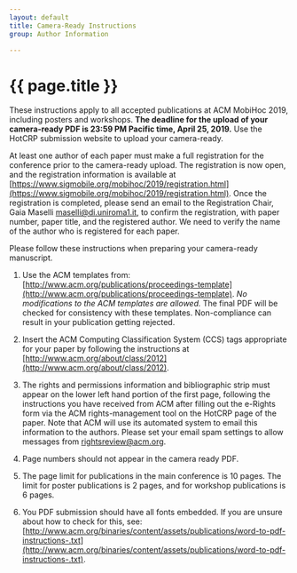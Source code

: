 ```yaml
---
layout: default
title: Camera-Ready Instructions
group: Author Information

---
```


# {{ page.title }}

These instructions apply to all accepted publications at ACM MobiHoc 2019, including posters and workshops.
**The deadline for the upload of your camera-ready PDF is 23:59 PM Pacific time, April 25, 2019.**
Use the HotCRP submission website to upload your camera-ready.

At least one author of each paper must make a full registration for the conference prior to the camera-ready upload. The registration is now open, and the registration information is available at [https://www.sigmobile.org/mobihoc/2019/registration.html](https://www.sigmobile.org/mobihoc/2019/registration.html). Once the registration is completed, please send an email to the Registration Chair, Gaia Maselli [maselli@di.uniroma1.it](mailto:rmaselli@di.uniroma1.it), to confirm the registration, with paper number, paper title, and the registered author. We need to verify the name of the author who is registered for each paper.

Please follow these instructions when preparing your camera-ready manuscript.

1. Use the ACM templates from: [http://www.acm.org/publications/proceedings-template](http://www.acm.org/publications/proceedings-template). _No modifications to the ACM templates are allowed._ The final PDF will be checked for consistency with these templates. Non-compliance can result in your publication getting rejected.

2. Insert the ACM Computing Classification System (CCS) tags appropriate for your paper by following the instructions at [http://www.acm.org/about/class/2012](http://www.acm.org/about/class/2012).

3. The rights and permissions information and bibliographic strip must appear on the lower left hand portion of the first page, following the instructions you have received from ACM after filling out the e-Rights form via the ACM rights-management tool on the HotCRP page of the paper. Note that ACM will use its automated system to email this information to the authors. Please set your email spam settings to allow messages from [rightsreview@acm.org](mailto:rightsreview@acm.org).

4. Page numbers should not appear in the camera ready PDF.

5. The page limit for publications in the main conference is 10 pages. The limit for poster publications is 2 pages, and for workshop publications is 6 pages. 

6. You PDF submission should have all fonts embedded. If you are unsure about how to check for this, see: [http://www.acm.org/binaries/content/assets/publications/word-to-pdf-instructions-.txt](http://www.acm.org/binaries/content/assets/publications/word-to-pdf-instructions-.txt).
